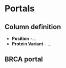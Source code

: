# Portals

## Column definition
 
* **Position** -...
* **Protein Variant** - ...


## BRCA portal


